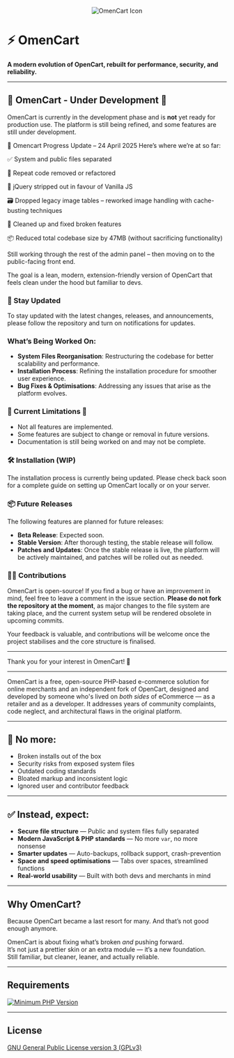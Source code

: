 <p align="center">
    <img src="https://github.com/user-attachments/assets/522e9378-b4fe-47eb-8a78-94abe196933f" alt="OmenCart Icon">
</p>

# ⚡ OmenCart  
**A modern evolution of OpenCart, rebuilt for performance, security, and reliability.**

---
## 🚧 OmenCart - Under Development 🚧

OmenCart is currently in the development phase and is **not** yet ready for production use. The platform is still being refined, and some features are still under development. 

🚧 Omencart Progress Update – 24 April 2025
Here’s where we’re at so far:

✅ System and public files separated

🔁 Repeat code removed or refactored

🧼 jQuery stripped out in favour of Vanilla JS

🗃️ Dropped legacy image tables – reworked image handling with cache-busting techniques

🧹 Cleaned up and fixed broken features

📦 Reduced total codebase size by 47MB (without sacrificing functionality)

Still working through the rest of the admin panel – then moving on to the public-facing front end.

The goal is a lean, modern, extension-friendly version of OpenCart that feels clean under the hood but familiar to devs.

### 📢 Stay Updated
To stay updated with the latest changes, releases, and announcements, please follow the repository and turn on notifications for updates.

### What’s Being Worked On:
- **System Files Reorganisation**: Restructuring the codebase for better scalability and performance.
- **Installation Process**: Refining the installation procedure for smoother user experience.
- **Bug Fixes & Optimisations**: Addressing any issues that arise as the platform evolves.

### 🚨 Current Limitations 🚨
- Not all features are implemented.
- Some features are subject to change or removal in future versions.
- Documentation is still being worked on and may not be complete.

### 🛠️ Installation (WIP)
The installation process is currently being updated. Please check back soon for a complete guide on setting up OmenCart locally or on your server.

### 📦 Future Releases
The following features are planned for future releases:
- **Beta Release**: Expected soon.
- **Stable Version**: After thorough testing, the stable release will follow.
- **Patches and Updates**: Once the stable release is live, the platform will be actively maintained, and patches will be rolled out as needed.

### 🧑‍💻 Contributions
OmenCart is open-source! If you find a bug or have an improvement in mind, feel free to leave a comment in the issue section. **Please do not fork the repository at the moment**, as major changes to the file system are taking place, and the current system setup will be rendered obsolete in upcoming commits.

Your feedback is valuable, and contributions will be welcome once the project stabilises and the core structure is finalised.

---

Thank you for your interest in OmenCart! 🚀

---

OmenCart is a free, open-source PHP-based e-commerce solution for online merchants and an independent fork of OpenCart, designed and developed by someone who's lived on *both sides* of eCommerce — as a retailer and as a developer. It addresses years of community complaints, code neglect, and architectural flaws in the original platform.

---

## 🚫 No more:
- Broken installs out of the box  
- Security risks from exposed system files  
- Outdated coding standards  
- Bloated markup and inconsistent logic  
- Ignored user and contributor feedback  

---

## ✅ Instead, expect:
- **Secure file structure** — Public and system files fully separated  
- **Modern JavaScript & PHP standards** — No more `var`, no more nonsense  
- **Smarter updates** — Auto-backups, rollback support, crash-prevention  
- **Space and speed optimisations** — Tabs over spaces, streamlined functions  
- **Real-world usability** — Built with both devs and merchants in mind  

---

## Why OmenCart?

Because OpenCart became a last resort for many. And that’s not good enough anymore.

OmenCart is about fixing what’s broken *and* pushing forward.  
It’s not just a prettier skin or an extra module — it’s a new foundation.  
Still familiar, but cleaner, leaner, and actually reliable.

---
## Requirements

[![Minimum PHP Version](https://img.shields.io/badge/php-%3E%3D%208.0-8892BF.svg?style=flat-square)](https://php.net/)

---

## License

[GNU General Public License version 3 (GPLv3)](https://github.com/milsaware/omencart/blob/master/LICENSE.md)
